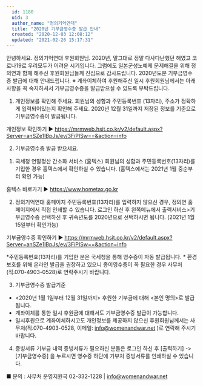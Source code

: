 ```yaml
---
  id: 1180
  uid: 3
  author_name: "정의기억연대"
  title: "2020년 기부금영수증 발급 안내"
  created: "2020-12-03 12:08:12"
  updated: "2021-02-26 15:17:31"
---
```

안녕하세요. 정의기억연대 후원회원님.
2020년, 말그대로 정말 다사다난했던 해였고 코로나19로 우리모두가 어려운 시기입니다.
그럼에도 일본군성노예제 문제해결을 위해 정의연과 함께 해주신 후원회원님들께 진심으로 감사드립니다. 
2020년도분 기부금영수증 발급에 대해 안내드립니다. 
※ 계좌이체하여 후원해주신 일시 후원회원님께서는 아래사항을 꼭 숙지하셔서 기부금영수증을 발급받으실 수 있도록 부탁드립니다. 

1. 개인정보를 확인해 주세요.
회원님의 성함과 주민등록번호 (13자리), 주소가 정확하게 입력되어있는지 확인해 주세요. 
2020년 12월 31일까지 저장된 정보를 기준으로 기부금영수증이 발급됩니다. 

개인정보 확인하기 ▶ https://mrmweb.hsit.co.kr/v2/default.aspx?Server=anSZe1lBpJs/ev/3FiPISw==&action=info

2. 기부금영수증 발급 받으세요. 
1) 국세청 연말정산 간소화 서비스 (홈텍스)
회원님의 성함과 주민등록번호(13자리)를 기입한 경우 홈텍스에서 확인하실 수 있습니다. 
(홈텍스에서는 2021년 1월 중순부터 확인 가능)

홈텍스 바로가기 ▶ https://www.hometax.go.kr

2) 정의기억연대 홈페이지
주민등록번호(13자리)를 입력하지 않으신 경우, 정의연 홈페이지에서 직접 인쇄할 수 있습니다. 
로그인 하신 후 왼쪽메뉴에서 출력서비스>기부금영수증 선택하신 후 귀속년도를 2020년으로 선택하시면 됩니다. 
(2021년 1월 15일부터 확인가능)

기부금영수증 확인하기 ▶ https://mrmweb.hsit.co.kr/v2/default.aspx?Server=anSZe1lBpJs/ev/3FiPISw==&action=info

\*주민등록번호(13자리)를 기입한 분은 국세청을 통해 영수증이 자동 발급됩니다.
\* 환경보호를 위해 온라인 발급을 권장하고 있으니 종이영수증이 꼭 필요한 경우 사무처(직.070-4903-0528)로 연락주시기 바랍니다.

3. 기부금영수증 발급기준 
 - <2020년 1월 1일부터 12월 31일까지> 후원한 기부금에 대해 <본인 명의>로 발급됩니다. 
 - 계좌이체를 통한 일시 후원금에 대해서도 기부금영수증 발급이 가능합니다. 
 - 일시후원으로 계좌이체하시고도 개인정보를 제공하지 않으신 후원회원님께서는 사무처(직.070-4903-0528, 이메일: info@womenandwar.net )로 연락해 주시기 바랍니다. 
 
4. 증빙서류 
기부금 내역 증빙서류가 필요하신 분들은 로그인 하신 후 \[출력하기\] -> \[기부금영수증\] 을 누르시면 영수증 하단에 기부처 증빙서류를 인쇄하실 수 있습니다. 

■ 문의 : 사무처 운영지원국 02-332-1228 | info@womenandwar.net